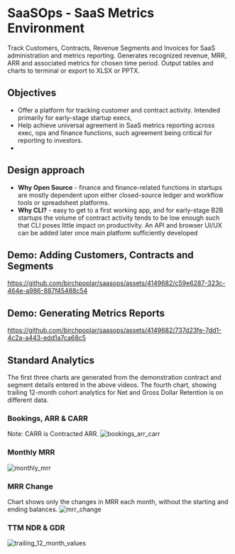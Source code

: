 # SaaSOps - SaaS Metrics Environment
Track Customers, Contracts, Revenue Segments and Invoices for SaaS administration and metrics reporting. Generates recognized revenue, MRR, ARR and associated metrics for chosen time period. Output tables and charts to terminal or export to XLSX or PPTX.
## Objectives
- Offer a platform for tracking customer and contract activity. Intended primarily for early-stage startup execs,
- Help achieve universal agreement in SaaS metrics reporting across exec, ops and finance functions, such agreement being critical for reporting to investors.
- 

## Design approach
- **Why Open Source** - finance and finance-related functions in startups are mostly dependent upon either closed-source ledger and workflow tools or spreadsheet platforms. 
- **Why CLI?** - easy to get to a first working app, and for early-stage B2B startups the volume of contract activity tends to be low enough such that CLI poses little impact on productivity. An API and browser UI/UX can be added later once main platform sufficiently developed

## Demo: Adding Customers, Contracts and Segments
https://github.com/birchpoplar/saasops/assets/4149682/c59e6287-323c-464e-a986-887f45488c54
## Demo: Generating Metrics Reports
https://github.com/birchpoplar/saasops/assets/4149682/737d23fe-7dd1-4c2a-a443-edd1a7ca68c5
## Standard Analytics
The first three charts are generated from the demonstration contract and segment details entered in the above videos. The fourth chart, showing trailing 12-month cohort analytics for Net and Gross Dollar Retention is on different data.
### Bookings, ARR & CARR
Note: CARR is Contracted ARR.
![bookings_arr_carr](https://github.com/birchpoplar/saasops/assets/4149682/9ae71691-8d04-446b-aac0-241ed902a0c7)
### Monthly MRR
![monthly_mrr](https://github.com/birchpoplar/saasops/assets/4149682/a4a98a00-96ad-4bbc-8b16-9eeaed6d0076)
### MRR Change
Chart shows only the changes in MRR each month, without the starting and ending balances.
![mrr_change](https://github.com/birchpoplar/saasops/assets/4149682/4856e103-72bb-4930-96a0-354cd32bcfcf)
### TTM NDR & GDR
![trailing_12_month_values](https://github.com/birchpoplar/saasops/assets/4149682/cb7508ee-277c-4e4c-b1fd-da19ada0ddc8)
